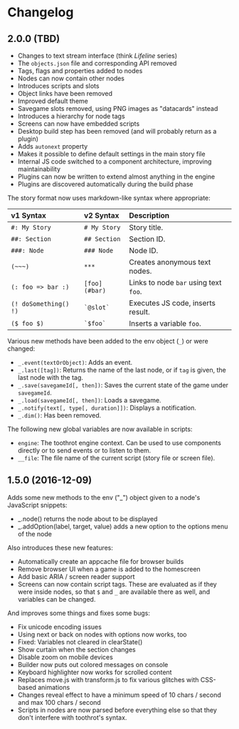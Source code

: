 # Changelog

## 2.0.0 (TBD)

* Changes to text stream interface (think *Lifeline* series)
* The `objects.json` file and corresponding API removed
* Tags, flags and properties added to nodes
* Nodes can now contain other nodes
* Introduces scripts and slots
* Object links have been removed
* Improved default theme
* Savegame slots removed, using PNG images as "datacards" instead
* Introduces a hierarchy for node tags
* Screens can now have embedded scripts
* Desktop build step has been removed (and will probably return as a plugin) 
* Adds `autonext` property
* Makes it possible to define default settings in the main story file
* Internal JS code switched to a component architecture, improving maintainability
* Plugins can now be written to extend almost anything in the engine
* Plugins are discovered automatically during the build phase

The story format now uses markdown-like syntax where appropriate:

| v1 Syntax             | v2 Syntax           | Description                           |
|:----------------------|:--------------------|:--------------------------------------|
| `#: My Story`         | `# My Story`        | Story title.                          |
| `##: Section`         | `## Section`        | Section ID.                           |
| `###: Node`           | `### Node`          | Node ID.                              |
| `(~~~)`               | `***`               | Creates anonymous text nodes.         |
| `(: foo => bar :)`    | `[foo](#bar)`       | Links to node `bar` using text `foo`. |
| `(! doSomething() !)` | ``` `@slot` ```     | Executes JS code, inserts result.     |
| `($ foo $)`           | ``` `$foo` ```      | Inserts a variable `foo`.             |

Various new methods have been added to the env object (`_`) or were changed:

* `_.event(textOrObject)`: Adds an event.
* `_.last([tag])`: Returns the name of the last node, or if `tag` is given, the last node with
  the tag.
* `_.save(savegameId[, then])`: Saves the current state of the game under `savegameId`.
* `_.load(savegameId[, then])`: Loads a savegame.
* `_.notify(text[, type[, duration]])`: Displays a notification.
* `_.dim()`: Has been removed.

The following new global variables are now available in scripts:

* `engine`: The toothrot engine context. Can be used to use components directly or to send events
  or to listen to them.
* `__file`: The file name of the current script (story file or screen file).


## 1.5.0 (2016-12-09)

Adds some new methods to the env ("_") object given to a node's JavaScript snippets:

 * _.node() returns the node about to be displayed
 * _.addOption(label, target, value) adds a new option to the options menu of the node

Also introduces these new features:

 * Automatically create an appcache file for browser builds
 * Remove browser UI when a game is added to the homescreen
 * Add basic ARIA / screen reader support
 * Screens can now contain script tags. These are evaluated as if they were inside nodes,
   so that `$` and `_` are available there as well, and variables can be changed.

And improves some things and fixes some bugs:

 * Fix unicode encoding issues
 * Using next or back on nodes with options now works, too
 * Fixed: Variables not cleared in clearState()
 * Show curtain when the section changes
 * Disable zoom on mobile devices
 * Builder now puts out colored messages on console
 * Keyboard highlighter now works for scrolled content
 * Replaces move.js with transform.js to fix various glitches with CSS-based animations
 * Changes reveal effect to have a minimum speed of 10 chars / second and max 100 chars / second
 * Scripts in nodes are now parsed before everything else so that they don't interfere with
   toothrot's syntax.
